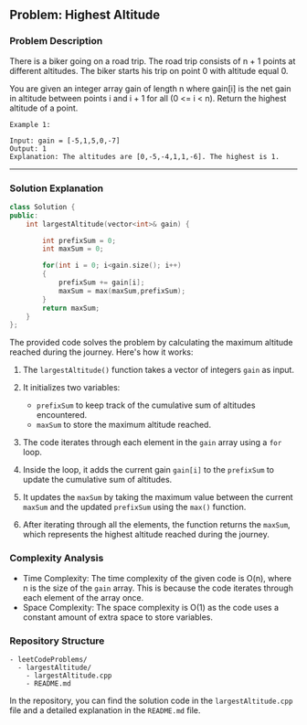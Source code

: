 
## Problem: Highest Altitude

### Problem Description
There is a biker going on a road trip. The road trip consists of n + 1 points at different altitudes. The biker starts his trip on point 0 with altitude equal 0.

You are given an integer array gain of length n where gain[i] is the net gain in altitude between points i​​​​​​ and i + 1 for all (0 <= i < n). Return the highest altitude of a point.

 
```
Example 1:

Input: gain = [-5,1,5,0,-7]
Output: 1
Explanation: The altitudes are [0,-5,-4,1,1,-6]. The highest is 1.
```
<hr>

### Solution Explanation

```cpp
class Solution {
public:
    int largestAltitude(vector<int>& gain) {

        int prefixSum = 0;
        int maxSum = 0;

        for(int i = 0; i<gain.size(); i++) 
        {
            prefixSum += gain[i];
            maxSum = max(maxSum,prefixSum);
        }
        return maxSum;
    }
};


```

The provided code solves the problem by calculating the maximum altitude reached during the journey. Here's how it works:

1. The `largestAltitude()` function takes a vector of integers `gain` as input.

2. It initializes two variables:
   - `prefixSum` to keep track of the cumulative sum of altitudes encountered.
   - `maxSum` to store the maximum altitude reached.

3. The code iterates through each element in the `gain` array using a `for` loop.

4. Inside the loop, it adds the current gain `gain[i]` to the `prefixSum` to update the cumulative sum of altitudes.

5. It updates the `maxSum` by taking the maximum value between the current `maxSum` and the updated `prefixSum` using the `max()` function.

6. After iterating through all the elements, the function returns the `maxSum`, which represents the highest altitude reached during the journey.

### Complexity Analysis

- Time Complexity: The time complexity of the given code is O(n), where n is the size of the `gain` array. This is because the code iterates through each element of the array once.
- Space Complexity: The space complexity is O(1) as the code uses a constant amount of extra space to store variables.

### Repository Structure

```
- leetCodeProblems/
  - largestAltitude/
    - largestAltitude.cpp
    - README.md
```
In the repository, you can find the solution code in the `largestAltitude.cpp` file and a detailed explanation in the `README.md` file.
